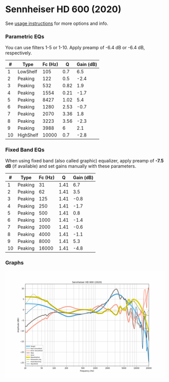 # Sennheiser HD 600 (2020)
See [usage instructions](https://github.com/jaakkopasanen/AutoEq#usage) for more options and info.

### Parametric EQs
You can use filters 1-5 or 1-10. Apply preamp of -6.4 dB or -6.4 dB, respectively.

|   # | Type      |   Fc (Hz) |    Q |   Gain (dB) |
|-----|-----------|-----------|------|-------------|
|   1 | LowShelf  |       105 | 0.7  |         6.5 |
|   2 | Peaking   |       122 | 0.5  |        -2.4 |
|   3 | Peaking   |       532 | 0.82 |         1.9 |
|   4 | Peaking   |      1554 | 0.21 |        -1.7 |
|   5 | Peaking   |      8427 | 1.02 |         5.4 |
|   6 | Peaking   |      1280 | 2.53 |        -0.7 |
|   7 | Peaking   |      2070 | 3.36 |         1.8 |
|   8 | Peaking   |      3223 | 3.56 |        -2.3 |
|   9 | Peaking   |      3988 | 6    |         2.1 |
|  10 | HighShelf |     10000 | 0.7  |        -2.8 |

### Fixed Band EQs
When using fixed band (also called graphic) equalizer, apply preamp of **-7.5 dB** (if available) and set gains manually with these parameters.

|   # | Type    |   Fc (Hz) |    Q |   Gain (dB) |
|-----|---------|-----------|------|-------------|
|   1 | Peaking |        31 | 1.41 |         6.7 |
|   2 | Peaking |        62 | 1.41 |         3.5 |
|   3 | Peaking |       125 | 1.41 |        -0.8 |
|   4 | Peaking |       250 | 1.41 |        -1.7 |
|   5 | Peaking |       500 | 1.41 |         0.8 |
|   6 | Peaking |      1000 | 1.41 |        -1.4 |
|   7 | Peaking |      2000 | 1.41 |        -0.6 |
|   8 | Peaking |      4000 | 1.41 |        -1.1 |
|   9 | Peaking |      8000 | 1.41 |         5.3 |
|  10 | Peaking |     16000 | 1.41 |        -4.8 |

### Graphs
![](./Sennheiser%20HD%20600%20(2020).png)
